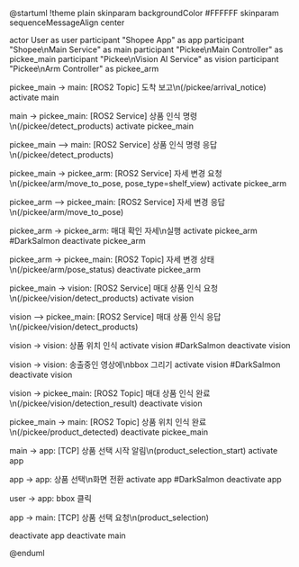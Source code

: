 @startuml
!theme plain
skinparam backgroundColor #FFFFFF
skinparam sequenceMessageAlign center

actor User as user
participant "Shopee App" as app
participant "Shopee\nMain Service" as main
participant "Pickee\nMain Controller" as pickee_main
participant "Pickee\nVision AI Service" as vision
participant "Pickee\nArm Controller" as pickee_arm

pickee_main -> main: [ROS2 Topic] 도착 보고\n(/pickee/arrival_notice)
activate main

main -> pickee_main: [ROS2 Service] 상품 인식 명령\n(/pickee/detect_products)
activate pickee_main

pickee_main --> main: [ROS2 Service] 상품 인식 명령 응답\n(/pickee/detect_products)

pickee_main -> pickee_arm: [ROS2 Service] 자세 변경 요청\n(/pickee/arm/move_to_pose, pose_type=shelf_view)
activate pickee_arm

pickee_arm --> pickee_main: [ROS2 Service] 자세 변경 응답\n(/pickee/arm/move_to_pose)

pickee_arm -> pickee_arm: 매대 확인 자세\n실행
activate pickee_arm #DarkSalmon
deactivate pickee_arm

pickee_arm -> pickee_main: [ROS2 Topic] 자세 변경 상태\n(/pickee/arm/pose_status)
deactivate pickee_arm

pickee_main -> vision: [ROS2 Service] 매대 상품 인식 요청\n(/pickee/vision/detect_products)
activate vision

vision --> pickee_main: [ROS2 Service] 매대 상품 인식 응답\n(/pickee/vision/detect_products)

vision -> vision: 상품 위치 인식
activate vision #DarkSalmon
deactivate vision

vision -> vision: 송출중인 영상에\nbbox 그리기
activate vision #DarkSalmon
deactivate vision

vision -> pickee_main: [ROS2 Topic] 매대 상품 인식 완료\n(/pickee/vision/detection_result)
deactivate vision

pickee_main -> main: [ROS2 Topic] 상품 위치 인식 완료\n(/pickee/product_detected)
deactivate pickee_main

main -> app: [TCP] 상품 선택 시작 알림\n(product_selection_start)
activate app

app -> app: 상품 선택\n화면 전환
activate app #DarkSalmon
deactivate app

user -> app: bbox 클릭

app -> main: [TCP] 상품 선택 요청\n(product_selection)

deactivate app
deactivate main

@enduml